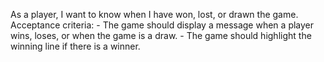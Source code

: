 As a player, I want to know when I have won, lost, or drawn the game.
    Acceptance criteria:
    - The game should display a message when a player wins, loses, or when the game is a draw.
    - The game should highlight the winning line if there is a winner.
